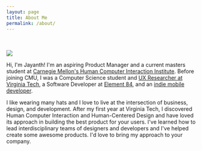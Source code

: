 ```yaml
---
layout: page
title: About Me
permalink: /about/
---
```


<br> 
<br> 
<div class="row">
          <div class="col-sm-6">
            <img class="img-circle" src="../img/about_img.jpg">
          </div>
          <div class="col-sm-6">
          <p id="about-description">Hi, I'm Jayanth! I'm an aspiring Product Manager and a current masters student at <a href="https://www.hcii.cmu.edu">Carnegie Mellon's Human Computer Interaction Institute</a>. Before joining CMU, I was a Computer Science student and <a href='http://research.cs.vt.edu/ns/'> UX Researcher at Virginia Tech</a>, a Software Developer at <a href='http://www.element84.com'>Element 84</a>, and an 
            <a href='https://itunes.apple.com/us/developer/jayanth-prathipati/id1020926584'> indie mobile developer</a>. </p>
          <p id="about-description">
            I like wearing many hats and I love to live at the intersection of business, design, and development. After my first year at Virginia Tech, I discovered Human Computer Interaction and Human-Centered Design and have loved its approach in building the best product for your users. I've learned how to lead interdisciplinary teams of designers and developers and I've helped create some awesome products. I'd love to bring my approach to your company.</p>
          </div>
</div> 
  